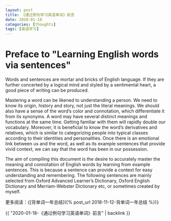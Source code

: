 ```yaml
---
layout: post
title: 《通过例句学习英语单词》前言
date: 2020-01-18
categories: [thoughts]
tags: [英语学习]
---
```


# Preface to "Learning English words via sentences"

Words and sentences are mortar and bricks of English language. If they are further concerted by a logical mind and styled by a sentimental heart, a good piece of writing can be produced.

Mastering a word can be likened to understanding a person. We need to know its origin, history and story, not just the literal meanings. We should also have a sense of the word’s color and connotation, which differentiate it from its synonyms. A word may have several distinct meanings and functions at the same time. Getting familiar with them will rapidly double our vocabulary. Moreover, it is beneficial to know the word’s derivatives and relatives, which is similar to categorizing people into typical classes according to their identities and personalities. Once there is an emotional link between us and the word, as well as its example sentences that provide vivid context, we can say that the word has been in our possession.

The aim of compiling this document is the desire to accurately master the meaning and connotation of English words by learning from example sentences. This is because a sentence can provide a context for easy understanding and remembering. The following sentences are mainly selected from Oxford Advanced Learner’s Dictionary, Oxford English Dictionary and Merriam-Webster Dictionary etc, or sometimes created by myself.

更多阅读：《[背单词一年总结]({% post_url 2018-11-12-背单词一年总结 %})》

{{ "2020-01-18-《通过例句学习英语单词》前言" | backlink }}
